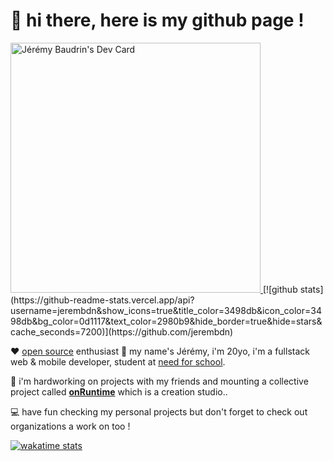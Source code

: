 # 👋 hi there, here is my github page !

<a href="https://app.daily.dev/Jijon" style="">
  <img src="https://api.daily.dev/devcards/0e2d5265f4a34dfd91b3821e4caa77a9.png?r=61x" width="400" alt="Jérémy Baudrin's Dev Card"/>
</a>
[![github stats](https://github-readme-stats.vercel.app/api?username=jerembdn&show_icons=true&title_color=3498db&icon_color=3498db&bg_color=0d1117&text_color=2980b9&hide_border=true&hide=stars&cache_seconds=7200)](https://github.com/jerembdn)

❤️ [open source](https://github.com/jerembdn) enthusiast
👦 my name's Jérémy, i'm 20yo, i'm a fullstack web & mobile developer, student at [need for school](https://needfor.school/).

🧠 i'm hardworking on projects with my friends and mounting a collective project called **[onRuntime](https://github.com/onRuntime)** which is a creation studio..

💻 have fun checking my personal projects but don't forget to check out organizations a work on too !

[![wakatime stats](https://github-readme-stats.vercel.app/api/wakatime?username=jijon&layout=compact&title_color=2980b9&bg_color=0d1117&text_color=2980b9&hide_border=true&hide_title=true)](https://wakatime.com/@ijon)
